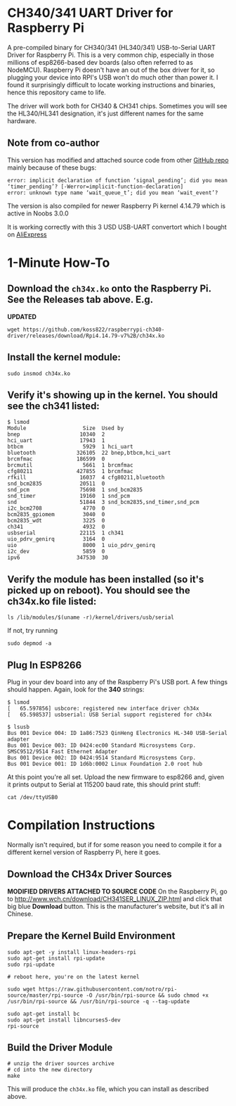 # CH340/341 UART Driver for Raspberry Pi

A pre-compiled binary for CH340/341 (HL340/341) USB-to-Serial UART Driver for Raspberry Pi. This is a very common chip, especially in those millions of esp8266-based dev boards (also often referred to as NodeMCU). Raspberry Pi doesn't have an out of the box driver for it, so plugging your device into RPI's USB won't do much other than power it. I found it surprisingly difficult to locate working instructions and binaries, hence this repository came to life.

The driver will work both for CH340 & CH341 chips. Sometimes you will see the HL340/HL341 designation, it's just different names for the same hardware.

## Note from co-author
This version has modified and attached source code from other [GitHub repo](https://github.com/juliagoda/CH341SER) mainly because of these bugs:

```
error: implicit declaration of function ‘signal_pending’; did you mean ‘timer_pending’? [-Werror=implicit-function-declaration]
error: unknown type name ‘wait_queue_t’; did you mean ‘wait_event’?
```

The version is also compiled for newer Raspberry Pi kernel 4.14.79 which is active in Noobs 3.0.0

It is working correctly with this 3 USD USB-UART convertort which I bought on [AliExpress](https://www.aliexpress.com/item/1M-USB-to-RS232-Serial-9-Pin-Adapter-Cable-w-DB9-Female-to-DB25-Male-Connector/32836478283.html)

# 1-Minute How-To
## Download the `ch34x.ko` onto the Raspberry Pi. See the **Releases** tab above. E.g.
**UPDATED**
```
wget https://github.com/koss822/raspberrypi-ch340-driver/releases/download/Rpi4.14.79-v7%2B/ch34x.ko
```
## Install the kernel module:
```
sudo insmod ch34x.ko
```

## Verify it's showing up in the kernel. You should see the **ch341** listed:
```
$ lsmod
Module                  Size  Used by
bnep                   10340  2
hci_uart               17943  1
btbcm                   5929  1 hci_uart
bluetooth             326105  22 bnep,btbcm,hci_uart
brcmfmac              186599  0
brcmutil                5661  1 brcmfmac
cfg80211              427855  1 brcmfmac
rfkill                 16037  4 cfg80211,bluetooth
snd_bcm2835            20511  0
snd_pcm                75698  1 snd_bcm2835
snd_timer              19160  1 snd_pcm
snd                    51844  3 snd_bcm2835,snd_timer,snd_pcm
i2c_bcm2708             4770  0
bcm2835_gpiomem         3040  0
bcm2835_wdt             3225  0
ch341                   4932  0
usbserial              22115  1 ch341
uio_pdrv_genirq         3164  0
uio                     8000  1 uio_pdrv_genirq
i2c_dev                 5859  0
ipv6                  347530  30
```

## Verify the module has been installed (so it's picked up on reboot). You should see the **ch34x.ko** file listed:
```
ls /lib/modules/$(uname -r)/kernel/drivers/usb/serial
```
If not, try running
```
sudo depmod -a
```

## Plug In ESP8266
Plug in your dev board into any of the Raspberry Pi's USB port. A few things should happen. Again, look for the **340** strings:
```
$ lsmod
[   65.597856] usbcore: registered new interface driver ch34x
[   65.598537] usbserial: USB Serial support registered for ch34x

$ lsusb
Bus 001 Device 004: ID 1a86:7523 QinHeng Electronics HL-340 USB-Serial adapter
Bus 001 Device 003: ID 0424:ec00 Standard Microsystems Corp. SMSC9512/9514 Fast Ethernet Adapter
Bus 001 Device 002: ID 0424:9514 Standard Microsystems Corp.
Bus 001 Device 001: ID 1d6b:0002 Linux Foundation 2.0 root hub
```

At this point you're all set. Upload the new firmware to esp8266 and, given it prints output to Serial at 115200 baud rate, this should print stuff:
```
cat /dev/ttyUSB0
```

# Compilation Instructions
Normally isn't required, but if for some reason you need to compile it for a different kernel version of Raspberry Pi, here it goes.

## Download the CH34x Driver Sources
**MODIFIED DRIVERS ATTACHED TO SOURCE CODE**
On the Raspberry Pi, go to http://www.wch.cn/download/CH341SER_LINUX_ZIP.html and click that big blue **Download** button. This is the manufacturer's website, but it's all in Chinese.

## Prepare the Kernel Build Environment
```
sudo apt-get -y install linux-headers-rpi
sudo apt-get install rpi-update
sudo rpi-update

# reboot here, you're on the latest kernel

sudo wget https://raw.githubusercontent.com/notro/rpi-source/master/rpi-source -O /usr/bin/rpi-source && sudo chmod +x /usr/bin/rpi-source && /usr/bin/rpi-source -q --tag-update

sudo apt-get install bc
sudo apt-get install libncurses5-dev
rpi-source
```

## Build the Driver Module
```
# unzip the driver sources archive
# cd into the new directory
make
```
This will produce the `ch34x.ko` file, which you can install as described above.
